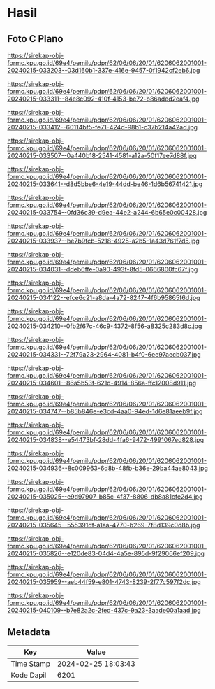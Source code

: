 # Hasil

## Foto C Plano

https://sirekap-obj-formc.kpu.go.id/69e4/pemilu/pdpr/62/06/06/20/01/6206062001001-20240215-033203--03d160b1-337e-416e-9457-0f1942cf2eb6.jpg

https://sirekap-obj-formc.kpu.go.id/69e4/pemilu/pdpr/62/06/06/20/01/6206062001001-20240215-033311--84e8c092-410f-4153-be72-b86aded2eaf4.jpg

https://sirekap-obj-formc.kpu.go.id/69e4/pemilu/pdpr/62/06/06/20/01/6206062001001-20240215-033412--60114bf5-fe71-424d-98b1-c37b214a42ad.jpg

https://sirekap-obj-formc.kpu.go.id/69e4/pemilu/pdpr/62/06/06/20/01/6206062001001-20240215-033507--0a440b18-2541-4581-a12a-50f17ee7d88f.jpg

https://sirekap-obj-formc.kpu.go.id/69e4/pemilu/pdpr/62/06/06/20/01/6206062001001-20240215-033641--d8d5bbe6-4e19-44dd-be46-1d6b56741421.jpg

https://sirekap-obj-formc.kpu.go.id/69e4/pemilu/pdpr/62/06/06/20/01/6206062001001-20240215-033754--0fd36c39-d9ea-44e2-a244-6b65e0c00428.jpg

https://sirekap-obj-formc.kpu.go.id/69e4/pemilu/pdpr/62/06/06/20/01/6206062001001-20240215-033937--be7b9fcb-5218-4925-a2b5-1a43d761f7d5.jpg

https://sirekap-obj-formc.kpu.go.id/69e4/pemilu/pdpr/62/06/06/20/01/6206062001001-20240215-034031--ddeb6ffe-0a90-493f-8fd5-0666800fc67f.jpg

https://sirekap-obj-formc.kpu.go.id/69e4/pemilu/pdpr/62/06/06/20/01/6206062001001-20240215-034122--efce6c21-a8da-4a72-8247-4f6b95865f6d.jpg

https://sirekap-obj-formc.kpu.go.id/69e4/pemilu/pdpr/62/06/06/20/01/6206062001001-20240215-034210--0fb2f67c-46c9-4372-8f56-a8325c283d8c.jpg

https://sirekap-obj-formc.kpu.go.id/69e4/pemilu/pdpr/62/06/06/20/01/6206062001001-20240215-034331--72f79a23-2964-4081-b4f0-6ee97aecb037.jpg

https://sirekap-obj-formc.kpu.go.id/69e4/pemilu/pdpr/62/06/06/20/01/6206062001001-20240215-034601--86a5b53f-621d-4914-856a-ffc12008d911.jpg

https://sirekap-obj-formc.kpu.go.id/69e4/pemilu/pdpr/62/06/06/20/01/6206062001001-20240215-034747--b85b846e-e3cd-4aa0-94ed-1d6e81aeeb9f.jpg

https://sirekap-obj-formc.kpu.go.id/69e4/pemilu/pdpr/62/06/06/20/01/6206062001001-20240215-034838--e54473bf-28dd-4fa6-9472-4991067ed828.jpg

https://sirekap-obj-formc.kpu.go.id/69e4/pemilu/pdpr/62/06/06/20/01/6206062001001-20240215-034936--8c009963-6d8b-48fb-b36e-29ba44ae8043.jpg

https://sirekap-obj-formc.kpu.go.id/69e4/pemilu/pdpr/62/06/06/20/01/6206062001001-20240215-035025--e9d97907-b85c-4f37-8806-db8a81cfe2d4.jpg

https://sirekap-obj-formc.kpu.go.id/69e4/pemilu/pdpr/62/06/06/20/01/6206062001001-20240215-035645--555391df-a1aa-4770-b269-7f8d139c0d8b.jpg

https://sirekap-obj-formc.kpu.go.id/69e4/pemilu/pdpr/62/06/06/20/01/6206062001001-20240215-035826--e120de83-04d4-4a5e-895d-9f29066ef209.jpg

https://sirekap-obj-formc.kpu.go.id/69e4/pemilu/pdpr/62/06/06/20/01/6206062001001-20240215-035959--aeb44f59-e801-4743-8239-2f77c597f2dc.jpg

https://sirekap-obj-formc.kpu.go.id/69e4/pemilu/pdpr/62/06/06/20/01/6206062001001-20240215-040109--b7e82a2c-2fed-437c-9a23-3aade00a1aad.jpg


## Metadata

| Key        | Value               |
| ---------- | ------------------- |
| Time Stamp | 2024-02-25 18:03:43 |
| Kode Dapil | 6201                |



